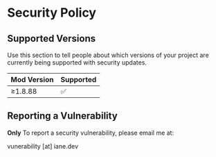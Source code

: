 # Security Policy

## Supported Versions

Use this section to tell people about which versions of your project are
currently being supported with security updates.

| Mod Version | Supported |
| ----------- | --------- |
| ≥1.8.88     | ✅        |

## Reporting a Vulnerability

**Only** To report a security vulnerability, please email me at:

vunerability [at] iane.dev
